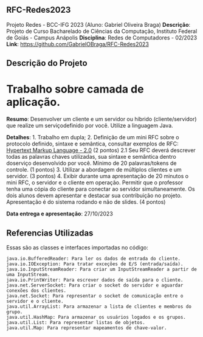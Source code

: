 ##  RFC-Redes2023

Projeto Redes - BCC-IFG 2023 (Aluno: Gabriel Oliveira Braga)
**Descrição**: Projeto de Curso Bacharelado de Ciências da Computação, Instituto Federal de Goiás - Campus Anápolis
**Disciplina**: Redes de Computadores - 02/2023
**Link**: https://github.com/GabrielOBraga/RFC-Redes2023

## Descrição do Projeto

# Trabalho sobre camada de aplicação.

**Resumo**: Desenvolver um cliente e um servidor ou híbrido (cliente/servidor) que realize um serviçodefinido por você. Utilize a linguagem Java.

**Detalhes**:
    1. Trabalho em dupla;
    2. Definição de um mini RFC sobre o protocolo definido, sintaxe e semântica, consultar exemplos de RFC: [Hypertext Markup Language - 2.0](https://datatracker.ietf.org/doc/html/rfc1866) (2 pontos)
        2.1 Seu RFC deverá descrever todas as palavras chaves utilizadas, sua sintaxe e semântica dentro doserviço desenvolvido por você. Mínimo de 20 palavras/tokens de controle. (1 pontos)
    3. Utilizar a abordagem de múltiplos clientes e um servidor. (3 pontos)
    4. Exibir durante uma apresentação de 20 minutos o mini RFC, o servidor e o cliente em operação. Permitir que o professor tenha uma cópia do cliente para conectar ao servidor simultaneamente. Os dois alunos devem apresentar e destacar sua contribuição no projeto. Apresentação é do sistema rodando e não de slides. (4 pontos)

**Data entrega e apresentação**: 27/10/2023

## Referencias Utilizadas

Essas são as classes e interfaces importadas no código:

    java.io.BufferedReader: Para ler os dados de entrada do cliente.
    java.io.IOException: Para tratar exceções de E/S (entrada/saída).
    java.io.InputStreamReader: Para criar um InputStreamReader a partir de uma InputStream.
    java.io.PrintWriter: Para escrever dados de saída para o cliente.
    java.net.ServerSocket: Para criar o socket do servidor e aguardar conexões dos clientes.
    java.net.Socket: Para representar o socket de comunicação entre o servidor e o cliente.
    java.util.ArrayList: Para armazenar a lista de clientes e membros do grupo.
    java.util.HashMap: Para armazenar os usuários logados e os grupos.
    java.util.List: Para representar listas de objetos.
    java.util.Map: Para representar mapeamentos de chave-valor.
